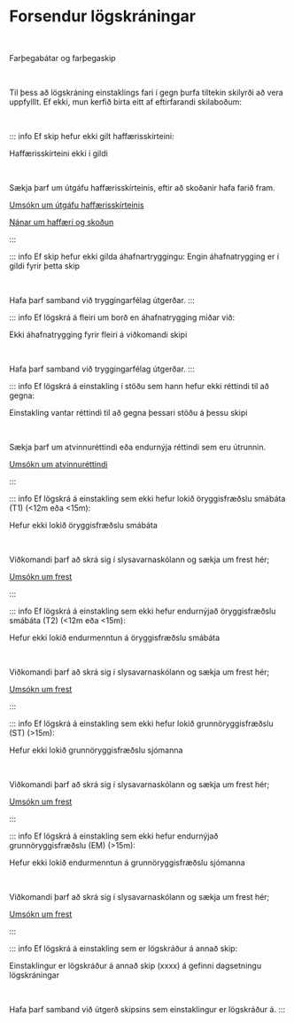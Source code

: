 # Forsendur lögskráningar

<br/>

<span class="badge-big blue">Farþegabátar og farþegaskip</span>

<br/>

Til þess að lögskráning einstaklings fari í gegn þurfa tiltekin skilyrði að vera uppfylllt. Ef ekki, mun kerfið birta eitt af eftirfarandi skilaboðum:

<br/>

::: info Ef skip hefur ekki gilt haffærisskírteini:

<span class="badge-big yellow-l">Haffærisskírteini ekki í gildi</span>

<br/>

Sækja þarf um útgáfu haffærisskírteinis, eftir að skoðanir hafa farið fram.

[Umsókn um útgáfu haffærisskírteinis](https://eydublod.samgongustofa.is/20635888850250541156)

[Nánar um haffæri og skoðun](https://www.samgongustofa.is/siglingar/krofur-til-skipa/haffaeri-og-skodun)

:::


::: info Ef skip hefur ekki gilda áhafnartryggingu:
<span class="badge-big yellow-l">Engin áhafnatrygging er í gildi fyrir þetta skip</span>

<br/>

Hafa þarf samband við tryggingarfélag útgerðar.
:::

::: info Ef lögskrá á fleiri um borð en áhafnatrygging miðar við:

<span class="badge-big yellow-l">Ekki áhafnatrygging fyrir fleiri á viðkomandi skipi</span>


<br/>

Hafa þarf samband við tryggingarfélag útgerðar.
:::



::: info Ef lögskrá á einstakling í stöðu sem hann hefur ekki réttindi til að gegna:

<span class="badge-big yellow-l">Einstakling vantar réttindi til að gegna þessari stöðu á þessu skipi
</span>


<br/>

Sækja þarf um atvinnuréttindi eða endurnýja réttindi sem eru útrunnin.

[Umsókn um atvinnuréttindi](https://innskraning.island.is/?id=eydubl.samgongustofa.is&Au-thID=e1311348-7944-4ac2-a938-4a4aefaa7244)

:::


::: info Ef lögskrá á einstakling sem ekki hefur lokið öryggisfræðslu smábáta (T1) (<12m eða <15m):

<span class="badge-big yellow-l">Hefur ekki lokið öryggisfræðslu smábáta</span>

<br/>

Viðkomandi þarf að skrá sig í slysavarnaskólann og sækja um frest hér;

[Umsókn um frest](https://eydublod.samgongustofa.is/26635894123012325331)

:::


::: info Ef lögskrá á einstakling sem ekki hefur endurnýjað öryggisfræðslu smábáta (T2) (<12m eða <15m):

<span class="badge-big yellow-l">Hefur ekki lokið endurmenntun á öryggisfræðslu smábáta</span>

<br/>

Viðkomandi þarf að skrá sig í slysavarnaskólann og sækja um frest hér;

[Umsókn um frest](https://eydublod.samgongustofa.is/26635894123012325331)

:::



::: info Ef lögskrá á einstakling sem ekki hefur lokið grunnöryggisfræðslu (ST) (>15m):

<span class="badge-big yellow-l">Hefur ekki lokið grunnöryggisfræðslu sjómanna</span>

<br/>

Viðkomandi þarf að skrá sig í slysavarnaskólann og sækja um frest hér;

[Umsókn um frest](https://eydublod.samgongustofa.is/26635894123012325331)

:::


::: info Ef lögskrá á einstakling sem ekki hefur endurnýjað grunnöryggisfræðslu (EM) (>15m):

<span class="badge-big yellow-l">Hefur ekki lokið endurmenntun á grunnöryggisfræðslu sjómanna</span>

<br/>

Viðkomandi þarf að skrá sig í slysavarnaskólann og sækja um frest hér;

[Umsókn um frest](https://eydublod.samgongustofa.is/26635894123012325331)

:::


::: info Ef lögskrá á einstakling sem er lögskráður á annað skip:

<span class="badge-big yellow-l">Einstaklingur er lögskráður á annað skip (xxxx) á gefinni dagsetningu lögskráningar</span>

<br/>

Hafa þarf samband við útgerð skipsins sem einstaklingur er lögskráður á.
:::